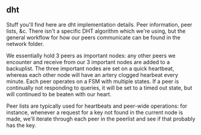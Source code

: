 ## dht

Stuff you'll find here are dht implementation details. Peer information,
peer lists, &c. There isn't a specific DHT algorithm which we're using, but the
general workflow for how our peers communicate can be found in the network
folder.

We essentially hold 3 peers as important nodes: any other peers we encounter
and receive from our 3 important nodes are added to a backuplist. The three
important nodes are set on a quick heartbeat, whereas each other node will have
an artery clogged hearbeat every minute. Each peer operates on a FSM with
multiple states. If a peer is continually not responding to queries, it will be
set to a timed out state, but will continued to be beaten with our heart.

Peer lists are typically used for heartbeats and peer-wide operations: for
instance, whenever a request for a key not found in the current node is made,
we'll iterate through each peer in the peerlist and see if that probably has
the key.
